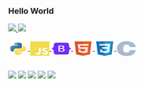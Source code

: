 ### Hello World

<a href="https://github.com/DiegoBreskovit">

  <img height="180em" src="https://github-readme-stats.vercel.app/api?username=DiegoBreskovit&theme=radical&show_icons=true"/>

  <img height="180em" src="https://github-readme-stats-eight-theta.vercel.app/api/top-langs/?username=DiegoBreskovit&layout=compact&langs_count=8&theme=radical"/>
  


<div style="display: inline_block"><br>


<img align="center"  height="30" width="40" src="https://raw.githubusercontent.com/devicons/devicon/master/icons/python/python-original.svg">

<img align="center"  height="30" width="40" src="https://raw.githubusercontent.com/devicons/devicon/master/icons/javascript/javascript-plain.svg">

<img align="center"  height="30" width="40" src="https://raw.githubusercontent.com/devicons/devicon/master/icons/bootstrap/bootstrap-plain.svg">

<img align="center"  height="30" width="40" src="https://raw.githubusercontent.com/devicons/devicon/master/icons/html5/html5-original.svg">

<img align="center"  height="30" width="40" src="https://raw.githubusercontent.com/devicons/devicon/master/icons/css3/css3-original.svg">

<img align="center"  height="30" width="40" src="https://raw.githubusercontent.com/devicons/devicon/master/icons/c/c-original.svg">


</div>
  
  ##
  
  <div>

  
  <a href="https://codepen.io/diegobreskovit"><img src="https://img.shields.io/badge/codepen-1a1b27?style=for-the-badge&logo=codepen&logoColor=9644CD" target="_blank"></a>
  <a href=""><img src="https://img.shields.io/badge/Email-1a1b27?style=for-the-badge&logo=gmail&logoColor=9644CD" target="_blank"></a>
  <a href="https://github.com/DiegoBreskovit"><img src="https://img.shields.io/badge/github-1a1b27?style=for-the-badge&logo=github&logoColor=9644CD" target="_blank"></a>
  <a href = "https://twitter.com/dBreskovit"><img src="https://img.shields.io/badge/Twitter-1a1b27?style=for-the-badge&logo=twitter&logoColor=9644CD" target="_blank"></a>
  <a href="https://youtu.be/dQw4w9WgXcQ"><img src="https://img.shields.io/badge/Whatsapp-1a1b27?style=for-the-badge&logo=whatsapp&logoColor=9644CD" target="_blank"></a>






</div>



